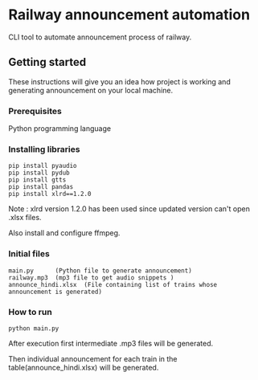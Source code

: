# Railway announcement automation
CLI tool to automate announcement process of railway.

## Getting started
These instructions will give you an idea how project is working and generating announcement on your local machine. 

### Prerequisites
Python programming language

### Installing libraries

```
pip install pyaudio
pip install pydub
pip install gtts
pip install pandas
pip install xlrd==1.2.0
```
Note : xlrd version 1.2.0 has been used since updated version can't open .xlsx files.

Also install and configure ffmpeg.

### Initial files
```
main.py      (Python file to generate announcement)
railway.mp3  (mp3 file to get audio snippets )
announce_hindi.xlsx  (File containing list of trains whose announcement is generated)
```

### How to run
```
python main.py
```

After execution first intermediate .mp3 files will be generated.

Then individual announcement for each train in the table(announce_hindi.xlsx) will be generated.

